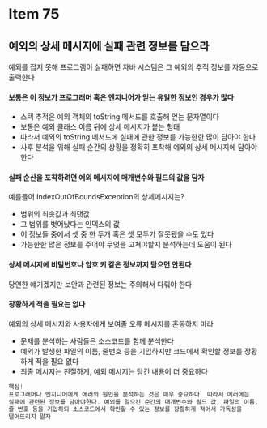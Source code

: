 # Item 75
## 예외의 상세 메시지에 실패 관련 정보를 담으라

예외를 잡지 못해 프로그램이 실패하면 자바 시스템은 그 예외의 추적 정보를 자동으로 출력한다
#### 보통은 이 정보가 프로그래머 혹은 엔지니어가 얻는 유일한 정보인 경우가 많다
- 스택 추적은 예외 객체의 toString 메서드를 호출해 얻는 문자열이다
- 보통은 예외 클래스 이름 뒤에 상세 메시지가 붙는 형태
- 따라서 예외의 toString 메서드에 실패에 관한 정보를 가능한한 많이 담아야 한다
- 사후 분석을 위해 실패 순간의 상황을 정확히 포착해 예외의 상세 메시지에 담아야 한다

#### 실패 순산을 포착하려면 예외 메시지에 매개변수와 필드의 값을 담자
예를들어 IndexOutOfBoundsException의 상세메시지는?
- 범위의 최솟값과 최댓값
- 그 범위를 벗어났다는 인덱스의 값
- 이 정보들 중에서 셋 중 한 두개 혹은 셋 모두가 잘못됐을 수도 있다
- 가능한한 많은 정보를 주어야 무엇을 고쳐야할지 분석하는데 도움이 된다

#### 상세 메시지에 비밀번호나 암호 키 같은 정보까지 담으면 안된다
당연한 얘기겠지만 보안과 관련된 정보는 주의해서 다뤄야 한다

#### 장황하게 적을 필요는 없다
예외의 상세 메시지와 사용자에게 보여줄 오류 메시지를 혼동하지 마라
- 문제를 분석하는 사람들은 소스코드를 함께 분석한다
- 예외가 발생한 파일의 이름, 줄번호 등을 기입하지만 코드에서 확인할 정보를 장황하게 적을 필요 없다
- 최종 메시지는 친절하게, 예외 메시지는 담긴 내용이 더 중요하다

```java
핵심!
프로그래머나 엔지니어에게 에러의 원인을 분석하는 것은 매우 중요하다. 따라서 에러에는
실패에 관련된 정보를 담아야한다. 예외를 일으킨 순간의 매개변수와 필드 값, 파일의 이름,
줄 번호 등을 기입하되 소스코드에서 확인할 수 있는 정보를 장황하게 적어서 가독성을
떨어뜨리지 말자
```
